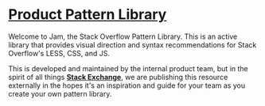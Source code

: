 [Product Pattern Library](http://stackexchange.github.io/jamdoxx/)
=====

Welcome to Jam, the Stack Overflow Pattern Library. This is an active library that provides visual direction and syntax recommendations for Stack Overflow's LESS, CSS, and JS.

This is developed and maintained by the internal product team, but in the spirit of all things [**Stack Exchange**](http://www.stackexchange.com), we are publishing this resource externally in the hopes it's an inspiration and guide for your team as you create your own pattern library.